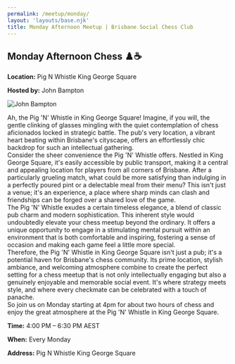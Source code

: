 ```yaml
---
permalink: /meetup/monday/
layout: 'layouts/base.njk'
title: Monday Afternoon Meetup | Brisbane Social Chess Club
---
```


<section class="px-4 max-w-3xl">
  <h2 class="text-center text-indigo-200 text-xl uppercase tracking-wide mt-2 mb-2">
    Monday Afternoon Chess ♟️☕
  </h2>
  <p class="text-gray-200 text-sm"><strong>Location:</strong> Pig N Whistle King George Square</p>
  <p class="text-gray-200 text-sm"><strong>Hosted by:</strong> John Bampton</p>
  <div class="flex justify-center gap-4 flex-wrap">
    <img
      src="https://avatars.githubusercontent.com/u/873384?s=400&v=4"
      alt="John Bampton"
      class="max-w-[150px] rounded-lg mt-2"
    />
  </div>
  <p class="text-gray-300 text-sm leading-relaxed">
    Ah, the Pig 'N' Whistle in King George Square! Imagine, if you will, the gentle clinking of glasses mingling with the quiet contemplation of chess aficionados locked in strategic battle. The pub's very location, a vibrant heart beating within Brisbane's cityscape, offers an effortlessly chic backdrop for such an intellectual gathering.
    <br/>
    Consider the sheer convenience the Pig 'N' Whistle offers. Nestled in King George Square, it's easily accessible by public transport, making it a central and appealing location for players from all corners of Brisbane. After a particularly grueling match, what could be more satisfying than indulging in a perfectly poured pint or a delectable meal from their menu? This isn't just a venue; it's an experience, a place where sharp minds can clash and friendships can be forged over a shared love of the game.
    <br/>
    The Pig 'N' Whistle exudes a certain timeless elegance, a blend of classic pub charm and modern sophistication. This inherent style would undoubtedly elevate your chess meetup beyond the ordinary. It offers a unique opportunity to engage in a stimulating mental pursuit within an environment that is both comfortable and inspiring, fostering a sense of occasion and making each game feel a little more special.
    <br/>
    Therefore, the Pig 'N' Whistle in King George Square isn't just a pub; it's a potential haven for Brisbane's chess community. Its prime location, stylish ambiance, and welcoming atmosphere combine to create the perfect setting for a chess meetup that is not only intellectually engaging but also a genuinely enjoyable and memorable social event. It's where strategy meets style, and where every checkmate can be celebrated with a touch of panache.
    <br/>
    So join us on Monday starting at 4pm for about two hours of chess and enjoy the great atmosphere at the Pig 'N' Whistle in King George Square.
  </p>
  <p class="text-gray-200 text-sm"><strong>Time:</strong> 4:00 PM – 6:30 PM AEST</p>
  <p class="text-gray-200 text-sm"><strong>When:</strong> Every Monday</p>
  <p class="text-gray-200 text-sm"><strong>Address:</strong> Pig N Whistle King George Square</p>
  <div class="mt-4">
    <!-- TODO -->
    <!-- <iframe
      src=""
      class="w-full h-64 rounded-lg border-0"
      allowfullscreen=""
      loading="lazy"
    ></iframe> -->
  </div>
</section>
